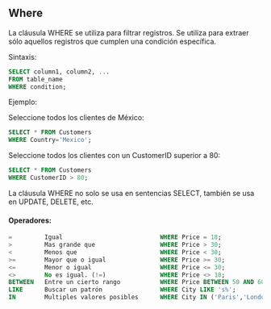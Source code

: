 ## Where
La cláusula WHERE se utiliza para filtrar registros.
Se utiliza para extraer sólo aquellos registros que cumplen una condición específica.

Sintaxis:

```sql
SELECT column1, column2, ...
FROM table_name
WHERE condition;
```

Ejemplo:

Seleccione todos los clientes de México:

```sql
SELECT * FROM Customers
WHERE Country='Mexico';
```

Seleccione todos los clientes con un CustomerID superior a 80:

```sql
SELECT * FROM Customers
WHERE CustomerID > 80;
```

La cláusula WHERE no solo se usa en sentencias SELECT, también se usa en UPDATE, DELETE, etc.

#### Operadores:

```sql
=         Igual                           WHERE Price = 18;
>         Mas grande que                  WHERE Price > 30;
<         Menos que                       WHERE Price < 30;
>=        Mayor que o igual               WHERE Price >= 30;
<=        Menor o igual                   WHERE Price <= 30;
<>        No es igual. (!=)               WHERE Price <> 18;
BETWEEN   Entre un cierto rango           WHERE Price BETWEEN 50 AND 60;
LIKE      Buscar un patrón                WHERE City LIKE 's%';
IN        Multiples valores posibles      WHERE City IN ('Paris','London');
```